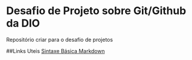 # Desafio de Projeto sobre Git/Github da DIO
Repositório criar para o desafio de projetos

##Links Uteis
[Sintaxe Básica Markdown](https://www.markdownguide.org/basic-syntax/)
